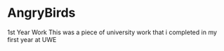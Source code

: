 # AngryBirds
1st Year Work
This was a piece of university work that i completed in my first year at UWE
